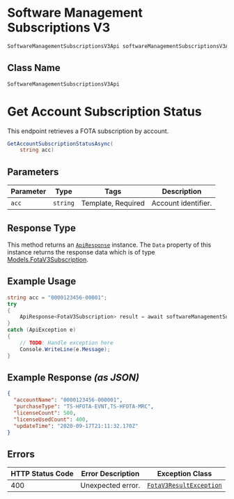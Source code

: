 # Software Management Subscriptions V3

```csharp
SoftwareManagementSubscriptionsV3Api softwareManagementSubscriptionsV3Api = client.SoftwareManagementSubscriptionsV3Api;
```

## Class Name

`SoftwareManagementSubscriptionsV3Api`


# Get Account Subscription Status

This endpoint retrieves a FOTA subscription by account.

```csharp
GetAccountSubscriptionStatusAsync(
    string acc)
```

## Parameters

| Parameter | Type | Tags | Description |
|  --- | --- | --- | --- |
| `acc` | `string` | Template, Required | Account identifier. |

## Response Type

This method returns an [`ApiResponse`](../../doc/api-response.md) instance. The `Data` property of this instance returns the response data which is of type [Models.FotaV3Subscription](../../doc/models/fota-v3-subscription.md).

## Example Usage

```csharp
string acc = "0000123456-00001";
try
{
    ApiResponse<FotaV3Subscription> result = await softwareManagementSubscriptionsV3Api.GetAccountSubscriptionStatusAsync(acc);
}
catch (ApiException e)
{
    // TODO: Handle exception here
    Console.WriteLine(e.Message);
}
```

## Example Response *(as JSON)*

```json
{
  "accountName": "0000123456-000001",
  "purchaseType": "TS-HFOTA-EVNT,TS-HFOTA-MRC",
  "licenseCount": 500,
  "licenseUsedCount": 400,
  "updateTime": "2020-09-17T21:11:32.170Z"
}
```

## Errors

| HTTP Status Code | Error Description | Exception Class |
|  --- | --- | --- |
| 400 | Unexpected error. | [`FotaV3ResultException`](../../doc/models/fota-v3-result-exception.md) |

